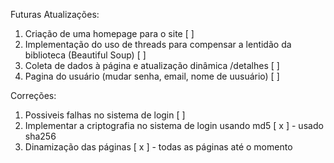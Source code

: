 Futuras Atualizações:

1. Criação de uma homepage para o site [ ]
2. Implementação do uso de threads para compensar a lentidão da biblioteca (Beautiful Soup) [ ]
3. Coleta de dados à página e atualização dinâmica /detalhes [ ]
4. Pagina do usuário (mudar senha, email, nome de uusuário) [ ]


Correções:

1. Possiveis falhas no sistema de login [ ]
2. Implementar a criptografia no sistema de login usando md5 [ x ] - usado sha256
3. Dinamização das páginas [ x ] - todas as páginas até o momento
